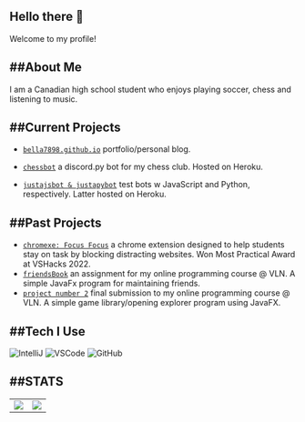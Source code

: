 Hello there 👋
---
Welcome to my profile! 

##About Me
---
I am a Canadian high school student who enjoys playing soccer, chess and listening to music.

##Current Projects
---
- [`bella7898.github.io`](https://github.com/bella7898/bella7898.github.io) portfolio/personal blog.

- [`chessbot`](https://github.com/bella7898/chessbot) a discord.py bot for my chess club. Hosted on Heroku.

- [`justajsbot & justapybot`]() test bots w JavaScript and Python, respectively. Latter hosted on Heroku.

##Past Projects
---
- [`chromexe: Focus Focus`](https://github.com/bella7898/chromexe) a chrome extension designed to help students stay on task by blocking distracting websites. Won Most Practical Award at VSHacks 2022.
- [`friendsBook`](https://github.com/bella7898/bella-programming11-hand-in/tree/main/FriendsBookPart2) an assignment for my online programming course @ VLN. A simple JavaFx program for maintaining friends.
- [`project number 2`](https://github.com/bella7898/bella-programming11-hand-in/tree/main/FriendsBookPart2/src/main/java/com/example/friendsbookpart2) final submission to my online programming course @ VLN. A simple game library/opening explorer program using JavaFX.

##Tech I Use
---
![IntelliJ](https://img.shields.io/badge/IntelliJ-2021.3.1-red?style=for-the-badge&logo=IntelliJ%20IDEA)
![VSCode](https://img.shields.io/badge/VSCode-1.70-blue?style=for-the-badge&logo=visualstudiocode)
![GitHub](https://img.shields.io/static/v1?label=GitHub&message=bella7898&color=181717&style=for-the-badge&logo=github)

##STATS
---
<table>
  <tr>
    <td align="center" style="padding=0;width=50%;">
      <img align="center" style="padding=0;" src="https://github-readme-stats.vercel.app/api/?username=bella7898&show_icons=true&title_color=3498DB&text_color=909090&bg_color=00000000&hide_border=true&icon_color=206694&count_private=true" />
    </td>
    <td align="center" style="padding=0;width=50%;">
      <img align="center" style="padding=0;" src="https://github-readme-stats.vercel.app/api/top-langs/?username=bella7898&layout=compact&show_icons=true&title_color=3498DB&text_color=909090&bg_color=00000000&hide_border=true&icon_color=206694&langs_count=8&hide=c%2B%2B,c,makefile,freemarker,assembly,pawn,roff&count_private=true" />
    </td>
  </tr>
</table>
